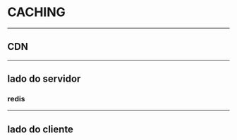 # CACHING
---
## CDN
---
## lado do servidor
### redis
<!---### memcached
--->
---
## lado do cliente